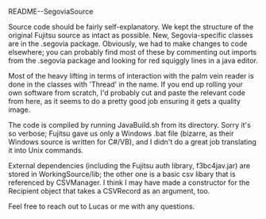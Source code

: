 README--SegoviaSource

Source code should be fairly self-explanatory.  We kept the structure of the
original Fujitsu source as intact as possible.  New, Segovia-specific classes
are in the .segovia package.  Obviously, we had to make changes to code
elsewhere; you can probably find most of these by commenting out imports from
the .segovia package and looking for red squiggly lines in a java editor.

Most of the heavy lifting in terms of interaction with the palm vein reader is
done in the classes with 'Thread' in the name.  If you end up rolling your own
software from scratch, I'd probably cut and paste the relevant code from here,
as it seems to do a pretty good job ensuring it gets a quality image.

The code is compiled by running JavaBuild.sh from its directory.  Sorry it's
so verbose; Fujitsu gave us only a Windows .bat file (bizarre, as their Windows
source is written for C#/VB), and I didn't do a great job translating it into
Unix commands.

External dependencies (including the Fujitsu auth library, f3bc4jav.jar) are
stored in WorkingSource/lib; the other one is a basic csv libary that is
referenced by CSVManager.  I think I may have made a constructor for the
Recipient object that takes a CSVRecord as an argument, too.

Feel free to reach out to Lucas or me with any questions.
